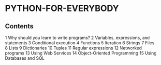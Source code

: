 # PYTHON-FOR-EVERYBODY

## Contents

1 Why should you learn to write programs?
2 Variables, expressions, and statements
3 Conditional execution
4 Functions
5 Iteration
6 Strings
7 Files
8 Lists
9 Dictionaries
10 Tuples
11 Regular expressions
12 Networked programs
13 Using Web Services
14 Object-Oriented Programming
15 Using Databases and SQL
